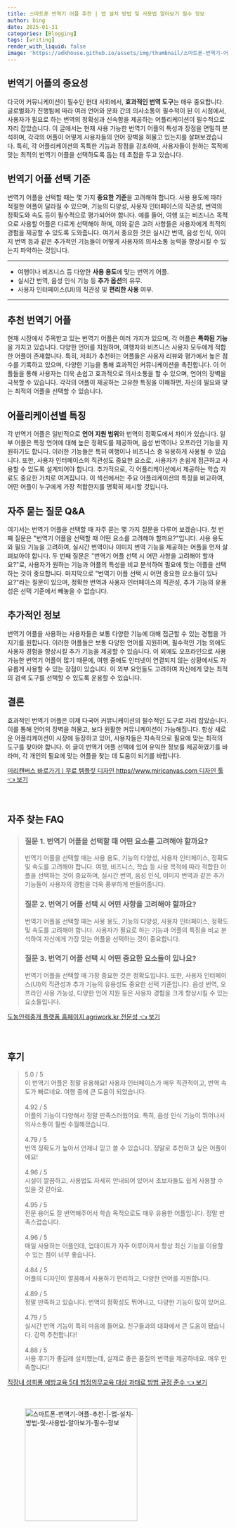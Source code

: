 ```yaml
---
title: 스마트폰 번역기 어플 추천 | 앱 설치 방법 및 사용법 알아보기 필수 정보
author: bing
date: 2025-01-31
categories: [Blogging]
tags: [writing]
render_with_liquid: false
image: 'https://adkhouse.github.io/assets/img/thumbnail/스마트폰-번역기-어플-추천-|-앱-설치-방법-및-사용법-알아보기-필수-정보.webp'
---
```



<h2 id='번역기 어플의 중요성'>번역기 어플의 중요성</h2>

<p>다국어 커뮤니케이션이 필수인 현대 사회에서, <b>효과적인 번역 도구</b>는 매우 중요합니다. 글로벌화가 진행됨에 따라 여러 언어와 문화 간의 의사소통이 필수적이 된 이 시점에서, 사용자가 필요로 하는 번역의 정확성과 신속함을 제공하는 어플리케이션이 필수적으로 자리 잡았습니다. 이 글에서는 현재 사용 가능한 번역기 어플의 특성과 장점을 면밀히 분석하며, 각각의 어플이 어떻게 사용자들의 언어 장벽을 허물고 있는지를 살펴보겠습니다. 특히, 각 어플리케이션의 독특한 기능과 장점을 강조하여, 사용자들이 원하는 목적에 맞는 최적의 번역기 어플을 선택하도록 돕는 데 초점을 두고 있습니다.</p>

<h2 id='번역기 어플 선택 기준'>번역기 어플 선택 기준</h2>

<p>번역기 어플을 선택할 때는 몇 가지 <b>중요한 기준</b>을 고려해야 합니다. 사용 용도에 따라 적절한 어플이 달라질 수 있으며, 기능의 다양성, 사용자 인터페이스의 직관성, 번역의 정확도와 속도 등이 필수적으로 평가되어야 합니다. 예를 들어, 여행 또는 비즈니스 목적으로 사용할 어플은 다르게 선택해야 하며, 이와 같은 고려 사항들은 사용자에게 최적의 경험을 제공할 수 있도록 도와줍니다. 여기서 중요한 것은 실시간 번역, 음성 인식, 이미지 번역 등과 같은 추가적인 기능들이 어떻게 사용자의 의사소통 능력을 향상시킬 수 있는지 파악하는 것입니다.</p>

<hr />

<ul>
    <li>여행이나 비즈니스 등 다양한 <b>사용 용도</b>에 맞는 번역기 어플.</li>
    <li>실시간 번역, 음성 인식 기능 등 <b>추가 옵션</b>의 유무.</li>
    <li>사용자 인터페이스(UI)의 직관성 및 <b>편리한 사용</b> 여부.</li>
</ul>

<hr />

<h2 id='추천 번역기 어플'>추천 번역기 어플</h2>

<p>현재 시장에서 주목받고 있는 번역기 어플은 여러 가지가 있으며, 각 어플은 <b>특화된 기능</b>을 가지고 있습니다. 다양한 언어를 지원하며, 여행자와 비즈니스 사용자 모두에게 적합한 어플이 존재합니다. 특히, 저희가 추천하는 어플들은 사용자 리뷰와 평가에서 높은 점수를 기록하고 있으며, 다양한 기능을 통해 효과적인 커뮤니케이션을 촉진합니다. 이 어플들을 통해 사용자는 더욱 손쉽고 효과적으로 의사소통을 할 수 있으며, 언어의 장벽을 극복할 수 있습니다. 각각의 어플이 제공하는 고유한 특징을 이해하면, 자신의 필요와 맞는 최적의 어플을 선택할 수 있습니다.</p>

<h2 id='어플리케이션별 특징'>어플리케이션별 특징</h2>

<p>각 번역기 어플은 일반적으로 <b>언어 지원 범위</b>와 번역의 정확도에서 차이가 있습니다. 일부 어플은 특정 언어에 대해 높은 정확도를 제공하며, 음성 번역이나 오프라인 기능을 지원하기도 합니다. 이러한 기능들은 특히 여행이나 비즈니스 중 유용하게 사용될 수 있습니다. 또한, 사용자 인터페이스의 직관성도 중요한 요소로, 사용자가 손쉽게 접근하고 사용할 수 있도록 설계되어야 합니다. 추가적으로, 각 어플리케이션에서 제공하는 학습 자료도 중요한 가치로 여겨집니다. 이 섹션에서는 주요 어플리케이션의 특징을 비교하여, 어떤 어플이 누구에게 가장 적합한지를 명확히 제시할 것입니다.</p>

<h2 id='자주 묻는 질문 Q&A'>자주 묻는 질문 Q&A</h2>

<p>여기서는 번역기 어플을 선택할 때 자주 묻는 몇 가지 질문을 다루어 보겠습니다. 첫 번째 질문은 "번역기 어플을 선택할 때 어떤 요소를 고려해야 할까요?"입니다. 사용 용도와 필요 기능을 고려하여, 실시간 번역이나 이미지 번역 기능을 제공하는 어플을 먼저 살펴보아야 합니다. 두 번째 질문은 "번역기 어플 선택 시 어떤 사항을 고려해야 할까요?"로, 사용자가 원하는 기능과 어플의 특성을 비교 분석하여 필요에 맞는 어플을 선택하는 것이 중요합니다. 마지막으로 "번역기 어플 선택 시 어떤 중요한 요소들이 있나요?"라는 질문이 있으며, 정확한 번역과 사용자 인터페이스의 직관성, 추가 기능의 유용성은 선택 기준에서 빼놓을 수 없습니다.</p>

<h2 id='추가적인 정보'>추가적인 정보</h2>

<p>번역기 어플을 사용하는 사용자들은 보통 다양한 기능에 대해 접근할 수 있는 경험을 가지기를 원합니다. 이러한 어플들은 보통 다양한 언어를 지원하며, 필수적인 기능 외에도 사용자 경험을 향상시킬 추가 기능을 제공할 수 있습니다. 이 외에도 오프라인으로 사용 가능한 번역기 어플이 많기 때문에, 여행 중에도 인터넷이 연결되지 않는 상황에서도 자유롭게 사용할 수 있는 장점이 있습니다. 이 외부 요인들도 고려하여 자신에게 맞는 최적의 검색 도구를 선택할 수 있도록 운용할 수 있습니다.</p>

<h2 id='결론'>결론</h2>

<p>효과적인 번역기 어플은 이제 다국어 커뮤니케이션의 필수적인 도구로 자리 잡았습니다. 이를 통해 언어의 장벽을 허물고, 보다 원활한 커뮤니케이션이 가능해집니다. 항상 새로운 어플리케이션이 시장에 등장하고 있어, 사용자들은 지속적으로 필요에 맞는 최적의 도구를 찾아야 합니다. 이 글이 번역기 어플 선택에 있어 유익한 정보를 제공하였기를 바라며, 각 개인의 필요에 맞는 어플을 찾는 데 도움이 되기를 바랍니다.</p>


<p><a class="click-button" title="미리캔버스 바로가기ㅣ무료 템플릿 디자인 https//www.miricanvas.com 디자인 툴" href="https://adkhouse.github.io/posts/%EB%AF%B8%EB%A6%AC%EC%BA%94%EB%B2%84%EC%8A%A4-%EB%B0%94%EB%A1%9C%EA%B0%80%EA%B8%B0%E3%85%A3%EB%AC%B4%EB%A3%8C-%ED%85%9C%ED%94%8C%EB%A6%BF-%EB%94%94%EC%9E%90%EC%9D%B8-httpswww.miricanvas.com-%EB%94%94%EC%9E%90%EC%9D%B8-%ED%88%B4/" rel="dofollow">미리캔버스 바로가기ㅣ무료 템플릿 디자인 https//www.miricanvas.com 디자인 툴 👈 보기</a></p><br>
<h2 id='자주_찾는_FAQ'>자주 찾는 FAQ</h2>
<div itemscope="" itemtype="https://schema.org/FAQPage"> 
<blockquote> 
<div itemscope="" itemprop="mainEntity" itemtype="https://schema.org/Question"> 
<h3 itemprop="name">질문 1. 번역기 어플을 선택할 때 어떤 요소를 고려해야 할까요?</h3> 
<div itemscope="" itemprop="acceptedAnswer" itemtype="https://schema.org/Answer"> 
<span itemprop="text"> 
<p>번역기 어플을 선택할 때는 사용 용도, 기능의 다양성, 사용자 인터페이스, 정확도 및 속도를 고려해야 합니다. 여행, 비즈니스, 학습 등 사용 목적에 따라 적합한 어플을 선택하는 것이 중요하며, 실시간 번역, 음성 인식, 이미지 번역과 같은 추가 기능들이 사용자의 경험을 더욱 풍부하게 만들어줍니다.</p> 
</span> 
</div> 
</div> 

<div itemscope="" itemprop="mainEntity" itemtype="https://schema.org/Question"> 
<h3 itemprop="name">질문 2. 번역기 어플 선택 시 어떤 사항을 고려해야 할까요?</h3> 
<div itemscope="" itemprop="acceptedAnswer" itemtype="https://schema.org/Answer"> 
<span itemprop="text"> 
<p>번역기 어플을 선택할 때는 사용 용도, 기능의 다양성, 사용자 인터페이스, 정확도 및 속도를 고려해야 합니다. 사용자가 필요로 하는 기능과 어플의 특징을 비교 분석하여 자신에게 가장 맞는 어플을 선택하는 것이 중요합니다.</p> 
</span> 
</div> 
</div> 

<div itemscope="" itemprop="mainEntity" itemtype="https://schema.org/Question"> 
<h3 itemprop="name">질문 3. 번역기 어플 선택 시 어떤 중요한 요소들이 있나요?</h3> 
<div itemscope="" itemprop="acceptedAnswer" itemtype="https://schema.org/Answer"> 
<span itemprop="text"> 
<p>번역기 어플을 선택할 때 가장 중요한 것은 정확도입니다. 또한, 사용자 인터페이스(UI)의 직관성과 추가 기능의 유용성도 중요한 선택 기준입니다. 음성 번역, 오프라인 사용 가능성, 다양한 언어 지원 등은 사용자 경험을 크게 향상시킬 수 있는 요소들입니다.</p> 
</span> 
</div> 
</div> 

</blockquote> 
</div>
<p><a class="click-button" title="도농인력중개 플랫폼 홈페이지 agriwork.kr 전문성" href="https://adkhouse.github.io/posts/%EB%8F%84%EB%86%8D%EC%9D%B8%EB%A0%A5%EC%A4%91%EA%B0%9C-%ED%94%8C%EB%9E%AB%ED%8F%BC-%ED%99%88%ED%8E%98%EC%9D%B4%EC%A7%80-agriwork.kr-%EC%A0%84%EB%AC%B8%EC%84%B1/" rel="dofollow">도농인력중개 플랫폼 홈페이지 agriwork.kr 전문성 👈 보기</a></p><br>
<h2 id='후기'>후기</h2>
<div itemscope itemtype="https://schema.org/Product">
  <blockquote>
  <div itemprop="review" itemscope itemtype="https://schema.org/Review">
      <div itemprop="reviewRating" itemscope itemtype="https://schema.org/Rating"> <span itemprop="ratingValue">5.0</span> / <span itemprop="bestRating">5</span> </div>
      <span itemprop="reviewBody">이 번역기 어플은 정말 유용해요! 사용자 인터페이스가 매우 직관적이고, 번역 속도가 빠르네요. 여행 중에 큰 도움이 되었습니다.</span>
  </div>
  <br>
  <div itemprop="review" itemscope itemtype="https://schema.org/Review">
      <div itemprop="reviewRating" itemscope itemtype="https://schema.org/Rating"> <span itemprop="ratingValue">4.92</span> / <span itemprop="bestRating">5</span> </div>
      <span itemprop="reviewBody">어플의 기능이 다양해서 정말 만족스러웠어요. 특히, 음성 인식 기능이 뛰어나서 의사소통이 훨씬 수월해졌습니다.</span>
  </div>
  <br>
  <div itemprop="review" itemscope itemtype="https://schema.org/Review">
      <div itemprop="reviewRating" itemscope itemtype="https://schema.org/Rating"> <span itemprop="ratingValue">4.79</span> / <span itemprop="bestRating">5</span> </div>
      <span itemprop="reviewBody">번역 정확도가 높아서 언제나 믿고 쓸 수 있습니다. 정말로 추천하고 싶은 어플이에요!</span>
  </div>
  <br>
  <div itemprop="review" itemscope itemtype="https://schema.org/Review">
      <div itemprop="reviewRating" itemscope itemtype="https://schema.org/Rating"> <span itemprop="ratingValue">4.96</span> / <span itemprop="bestRating">5</span> </div>
      <span itemprop="reviewBody">시설이 깔끔하고, 사용법도 자세히 안내되어 있어서 초보자들도 쉽게 사용할 수 있을 것 같아요.</span>
  </div>
  <br>
  <div itemprop="review" itemscope itemtype="https://schema.org/Review">
      <div itemprop="reviewRating" itemscope itemtype="https://schema.org/Rating"> <span itemprop="ratingValue">4.95</span> / <span itemprop="bestRating">5</span> </div>
      <span itemprop="reviewBody">전문 용어도 잘 번역해주어서 학습 목적으로도 매우 유용한 어플입니다. 정말 만족스럽습니다.</span>
  </div>
  <br>
  <div itemprop="review" itemscope itemtype="https://schema.org/Review">
      <div itemprop="reviewRating" itemscope itemtype="https://schema.org/Rating"> <span itemprop="ratingValue">4.96</span> / <span itemprop="bestRating">5</span> </div>
      <span itemprop="reviewBody">매일 사용하는 어플인데, 업데이트가 자주 이루어져서 항상 최신 기능을 이용할 수 있는 점이 너무 좋습니다.</span>
  </div>
  <br>
  <div itemprop="review" itemscope itemtype="https://schema.org/Review">
      <div itemprop="reviewRating" itemscope itemtype="https://schema.org/Rating"> <span itemprop="ratingValue">4.84</span> / <span itemprop="bestRating">5</span> </div>
      <span itemprop="reviewBody">어플의 디자인이 깔끔해서 사용하기 편리하고, 다양한 언어를 지원합니다.</span>
  </div>
  <br>
  <div itemprop="review" itemscope itemtype="https://schema.org/Review">
      <div itemprop="reviewRating" itemscope itemtype="https://schema.org/Rating"> <span itemprop="ratingValue">4.89</span> / <span itemprop="bestRating">5</span> </div>
      <span itemprop="reviewBody">정말 만족하고 있습니다. 번역의 정확성도 뛰어나고, 다양한 기능이 많이 있어요.</span>
  </div>
  <br>
  <div itemprop="review" itemscope itemtype="https://schema.org/Review">
      <div itemprop="reviewRating" itemscope itemtype="https://schema.org/Rating"> <span itemprop="ratingValue">4.79</span> / <span itemprop="bestRating">5</span> </div>
      <span itemprop="reviewBody">실시간 번역 기능이 특히 마음에 들어요. 친구들과의 대화에서 큰 도움이 됐습니다. 강력 추천합니다!</span>
  </div>
  <br>
  <div itemprop="review" itemscope itemtype="https://schema.org/Review">
      <div itemprop="reviewRating" itemscope itemtype="https://schema.org/Rating"> <span itemprop="ratingValue">4.88</span> / <span itemprop="bestRating">5</span> </div>
      <span itemprop="reviewBody">사용 후기가 좋길래 설치했는데, 실제로 좋은 품질의 번역을 제공하네요. 매우 만족합니다!</span>
  </div>
  </blockquote>
</div>
<p><a class="click-button" title="직장내 성희롱 예방교육 5대 법정의무교육 대상 과태료 방법 규정 준수" href="https://adkhouse.github.io/posts/%EC%A7%81%EC%9E%A5%EB%82%B4-%EC%84%B1%ED%9D%AC%EB%A1%B1-%EC%98%88%EB%B0%A9%EA%B5%90%EC%9C%A1-5%EB%8C%80-%EB%B2%95%EC%A0%95%EC%9D%98%EB%AC%B4%EA%B5%90%EC%9C%A1-%EB%8C%80%EC%83%81-%EA%B3%BC%ED%83%9C%EB%A3%8C-%EB%B0%A9%EB%B2%95-%EA%B7%9C%EC%A0%95-%EC%A4%80%EC%88%98/" rel="dofollow">직장내 성희롱 예방교육 5대 법정의무교육 대상 과태료 방법 규정 준수 👈 보기</a></p><br>
<figure class="image"><img src="https://adkhouse.github.io/assets/img/thumbnail/스마트폰-번역기-어플-추천-|-앱-설치-방법-및-사용법-알아보기-필수-정보.webp" alt="스마트폰-번역기-어플-추천-|-앱-설치-방법-및-사용법-알아보기-필수-정보" width="256" height="256"></figure>